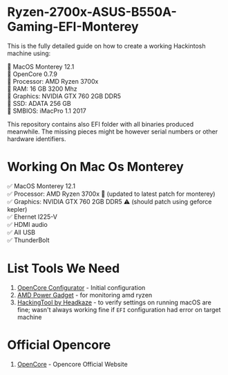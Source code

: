 # Ryzen-2700x-ASUS-B550A-Gaming-EFI-Monterey

This is the fully detailed guide on how to create a working Hackintosh machine using:

:small_blue_diamond: MacOS Monterey 12.1 <br />
:small_blue_diamond: OpenCore 0.7.9 <br />
:small_blue_diamond: Processor: AMD Ryzen 3700x <br />
:small_blue_diamond: RAM: 16 GB 3200 Mhz <br />
:small_blue_diamond: Graphics: NVIDIA GTX 760 2GB DDR5 <br />
:small_blue_diamond: SSD: ADATA 256 GB  <br />
:small_blue_diamond: SMBIOS: iMacPro 1.1 2017 <br />

This repository contains also EFI folder with all binaries produced meanwhile. The missing pieces might be however serial numbers or other hardware identifiers.

# Working On Mac Os Monterey

:white_check_mark: MacOS Monterey 12.1 <br />
:white_check_mark: Processor: AMD Ryzen 3700x :love_letter: (updated to latest patch for monterey)  <br />
:white_check_mark: Graphics: NVIDIA GTX 760 2GB DDR5 :warning: (should patch using geforce kepler)  <br /> 
:white_check_mark: Ehernet I225-V <br />
:white_check_mark: HDMI audio <br />
:white_check_mark: All USB <br />
:white_check_mark: ThunderBolt <br />


# List Tools We Need

1. [OpenCore Configurator](https://mackie100projects.altervista.org/opencore-configurator/) - Initial configuration
2. [AMD Power Gadget](https://github.com/trulyspinach/SMCAMDProcessor) - for monitoring amd ryzen
3. [HackingTool by Headkaze](https://github.com/headkaze/Hackintool) - to verify settings on running macOS are fine; wasn't always working fine if `EFI` configuration had error on target machine


# Official Opencore

1. [OpenCore](https://dortania.github.io/OpenCore-Install-Guide/) - Opencore Official Website
